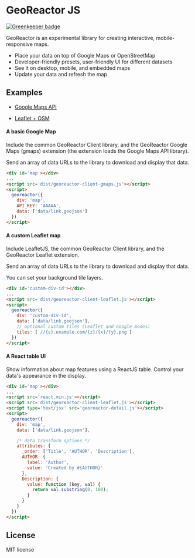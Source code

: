# GeoReactor JS

[![Greenkeeper badge](https://badges.greenkeeper.io/Georeactor/georeactor-js.svg)](https://greenkeeper.io/)

GeoReactor is an experimental library for creating interactive, mobile-responsive maps.

* Place your data on top of Google Maps or OpenStreetMap
* Developer-friendly presets, user-friendly UI for different datasets
* See it on desktop, mobile, and embedded maps
* Update your data and refresh the map

## Examples

* <a href="http://georeactor.github.io/georeactor-js/gmaps.html">Google Maps API</a>

* <a href="http://georeactor.github.io/georeactor-js/leaflet.html">Leaflet + OSM</a>

#### A basic Google Map

Include the common GeoReactor Client library, and the GeoReactor Google Maps (gmaps) extension (the extension loads the Google Maps API library).

Send an array of data URLs to the library to download and display that data.

```html
<div id='map'></div>
...
<script src='dist/georeactor-client-gmaps.js'></script>
<script>
  georeactor({
    div: 'map',
    API_KEY: 'AAAAA',
    data: ['data/link.geojson']
  })
</script>
```

#### A custom Leaflet map

Include LeafletJS, the common GeoReactor Client library, and the GeoReactor Leaflet extension.

Send an array of data URLs to the library to download and display that data.

You can set your background tile layers.

```html
<div id='custom-div-id'></div>
...
<script src='dist/georeactor-client-leaflet.js'></script>
<script>
  georeactor({
    div: 'custom-div-id',
    data: ['data/link.geojson'],
    // optional custom tiles (Leaflet and Google modes)
    tiles: ['//{s}.example.com/{z}/{x}/{y}.png']
  })
</script>
```

#### A React table UI

Show information about map features using a ReactJS table. Control your data's appearance in the
display.

```html
<div id='map'></div>
...
<script src='react.min.js'></script>
<script src='dist/georeactor-client-leaflet.js'></script>
<script type='text/jsx' src='georeactor-detail.js'></script>
<script>
  georeactor({
    div: 'map',
    data: ['data/link.geojson'],

    /* data transform options */
    attributes: {
      _order: ['Title', 'AUTHOR', 'Description'],
      AUTHOR: {
        label: 'Author',
        value: 'Created by #{AUTHOR}'
      },
      Description: {
        value: function (key, val) {
          return val.substring(0, 100);
        }
      }
    }
  })
</script>
```

## License

MIT license

